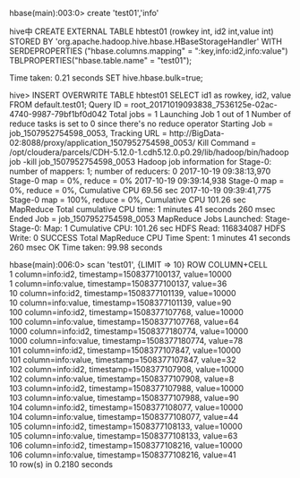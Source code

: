 hbase(main):003:0> create 'test01','info'


hive中
CREATE EXTERNAL TABLE hbtest01 (rowkey int, id2 int,value int)
    STORED BY 'org.apache.hadoop.hive.hbase.HBaseStorageHandler'
    WITH SERDEPROPERTIES ("hbase.columns.mapping" = ":key,info:id2,info:value")
    TBLPROPERTIES("hbase.table.name" = "test01");

Time taken: 0.21 seconds
    SET hive.hbase.bulk=true;

hive> INSERT OVERWRITE TABLE hbtest01 SELECT id1 as rowkey, id2, value FROM default.test01;
Query ID = root_20171019093838_7536125e-02ac-4740-9987-79bf1bf0d042
Total jobs = 1
Launching Job 1 out of 1
Number of reduce tasks is set to 0 since there's no reduce operator
Starting Job = job_1507952754598_0053, Tracking URL = http://BigData-02:8088/proxy/application_1507952754598_0053/
Kill Command = /opt/cloudera/parcels/CDH-5.12.0-1.cdh5.12.0.p0.29/lib/hadoop/bin/hadoop job  -kill job_1507952754598_0053
Hadoop job information for Stage-0: number of mappers: 1; number of reducers: 0
2017-10-19 09:38:13,970 Stage-0 map = 0%,  reduce = 0%
2017-10-19 09:39:14,938 Stage-0 map = 0%,  reduce = 0%, Cumulative CPU 69.56 sec
2017-10-19 09:39:41,775 Stage-0 map = 100%,  reduce = 0%, Cumulative CPU 101.26 sec
MapReduce Total cumulative CPU time: 1 minutes 41 seconds 260 msec
Ended Job = job_1507952754598_0053
MapReduce Jobs Launched: 
Stage-Stage-0: Map: 1   Cumulative CPU: 101.26 sec   HDFS Read: 116834087 HDFS Write: 0 SUCCESS
Total MapReduce CPU Time Spent: 1 minutes 41 seconds 260 msec
OK
Time taken: 99.98 seconds


hbase(main):006:0> scan 'test01', {LIMIT => 10}
ROW                                      COLUMN+CELL                                                                                                         
 1                                       column=info:id2, timestamp=1508377100137, value=10000                                                               
 1                                       column=info:value, timestamp=1508377100137, value=36                                                                
 10                                      column=info:id2, timestamp=1508377101139, value=10000                                                               
 10                                      column=info:value, timestamp=1508377101139, value=90                                                                
 100                                     column=info:id2, timestamp=1508377107768, value=10000                                                               
 100                                     column=info:value, timestamp=1508377107768, value=64                                                                
 1000                                    column=info:id2, timestamp=1508377180774, value=10000                                                               
 1000                                    column=info:value, timestamp=1508377180774, value=78                                                                
 101                                     column=info:id2, timestamp=1508377107847, value=10000                                                               
 101                                     column=info:value, timestamp=1508377107847, value=32                                                                
 102                                     column=info:id2, timestamp=1508377107908, value=10000                                                               
 102                                     column=info:value, timestamp=1508377107908, value=8                                                                 
 103                                     column=info:id2, timestamp=1508377107988, value=10000                                                               
 103                                     column=info:value, timestamp=1508377107988, value=90                                                                
 104                                     column=info:id2, timestamp=1508377108077, value=10000                                                               
 104                                     column=info:value, timestamp=1508377108077, value=44                                                                
 105                                     column=info:id2, timestamp=1508377108133, value=10000                                                               
 105                                     column=info:value, timestamp=1508377108133, value=63                                                                
 106                                     column=info:id2, timestamp=1508377108216, value=10000                                                               
 106                                     column=info:value, timestamp=1508377108216, value=41                                                                
10 row(s) in 0.2180 seconds
